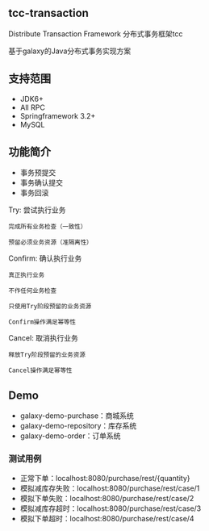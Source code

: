 ## tcc-transaction
Distribute Transaction Framework 分布式事务框架tcc

基于galaxy的Java分布式事务实现方案

## 支持范围
* JDK6+
* All RPC
* Springframework 3.2+
* MySQL

## 功能简介

* 事务预提交
* 事务确认提交
* 事务回滚

Try: 尝试执行业务

    完成所有业务检查（一致性）

    预留必须业务资源（准隔离性）

Confirm: 确认执行业务

    真正执行业务

    不作任何业务检查

    只使用Try阶段预留的业务资源

    Confirm操作满足幂等性

Cancel: 取消执行业务

    释放Try阶段预留的业务资源

    Cancel操作满足幂等性
    
## Demo
* galaxy-demo-purchase：商城系统
* galaxy-demo-repository：库存系统
* galaxy-demo-order：订单系统

### 测试用例
* 正常下单：localhost:8080/purchase/rest/{quantity}   
* 模拟减库存失败：localhost:8080/purchase/rest/case/1     
* 模拟下单失败：localhost:8080/purchase/rest/case/2     
* 模拟减库存超时：localhost:8080/purchase/rest/case/3     
* 模拟下单超时：localhost:8080/purchase/rest/case/4     
